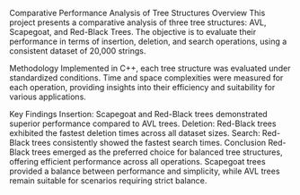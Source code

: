 Comparative Performance Analysis of Tree Structures
Overview
This project presents a comparative analysis of three tree structures: AVL, Scapegoat, and Red-Black Trees. The objective is to evaluate their performance in terms of insertion, deletion, and search operations, using a consistent dataset of 20,000 strings.

Methodology
Implemented in C++, each tree structure was evaluated under standardized conditions. Time and space complexities were measured for each operation, providing insights into their efficiency and suitability for various applications.

Key Findings
Insertion: Scapegoat and Red-Black trees demonstrated superior performance compared to AVL trees.
Deletion: Red-Black trees exhibited the fastest deletion times across all dataset sizes.
Search: Red-Black trees consistently showed the fastest search times.
Conclusion
Red-Black trees emerged as the preferred choice for balanced tree structures, offering efficient performance across all operations. Scapegoat trees provided a balance between performance and simplicity, while AVL trees remain suitable for scenarios requiring strict balance.
